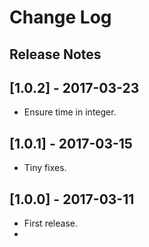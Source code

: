 # Change Log

## Release Notes

## [1.0.2] - 2017-03-23
- Ensure time in integer.

## [1.0.1] - 2017-03-15
- Tiny fixes.

## [1.0.0] - 2017-03-11
- First release.
-